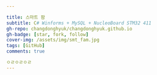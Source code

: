 ```yaml
---

title: 스마트 팜
subtitle: C# Winforms + MySQL + NucleoBoard STM32 411
gh-repo: changdonghyuk/changdonghyuk.github.io
gh-badge: [star, fork, follow]
cover-img: /assets/img/smt_fam.jpg
tags: [GitHub]
comments: true

ㅇㄹㅇㄹㅇㄹ
---
```

